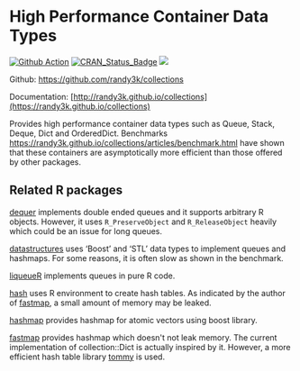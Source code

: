 
<!-- README.md is generated from README.Rmd. Please edit that file -->

# High Performance Container Data Types

[![Github Action](https://github.com/randy3k/collections/workflows/build/badge.svg?branch=master)](https://github.com/randy3k/collections/actions)
[![CRAN\_Status\_Badge](http://www.r-pkg.org/badges/version/collections)](https://cran.r-project.org/package=collections)
[![](http://cranlogs.r-pkg.org/badges/grand-total/collections)](https://cran.r-project.org/package=collections)

Github: <https://github.com/randy3k/collections>

Documentation:
[http://randy3k.github.io/collections](https://randy3k.github.io/collections)

Provides high performance container data types such as Queue, Stack,
Deque, Dict and OrderedDict. Benchmarks
<https://randy3k.github.io/collections/articles/benchmark.html> have
shown that these containers are asymptotically more efficient than those
offered by other packages.

## Related R packages

[dequer](https://CRAN.R-project.org/package=dequer) implements double
ended queues and it supports arbitrary R objects. However, it uses
`R_PreserveObject` and `R_ReleaseObject` heavily which could be an issue
for long queues.

[datastructures](https://CRAN.R-project.org/package=datastructures) uses
‘Boost’ and ‘STL’ data types to implement queues and hashmaps. For some
reasons, it is often slow as shown in the benchmark.

[liqueueR](https://CRAN.R-project.org/package=liqueueR) implements
queues in pure R code.

[hash](https://CRAN.R-project.org/package=hash) uses R environment to
create hash tables. As indicated by the author of
[fastmap](https://CRAN.R-project.org/package=fastmap), a small amount of
memory may be leaked.

[hashmap](https://CRAN.R-project.org/package=hashmap) provides hashmap
for atomic vectors using boost library.

[fastmap](https://CRAN.R-project.org/package=fastmap) provides hashmap
which doesn't not leak memory. The current implementation of
collection::Dict is actually inspired by it. However, a more efficient
hash table library [tommy](https://github.com/amadvance/tommyds/) is
used.
